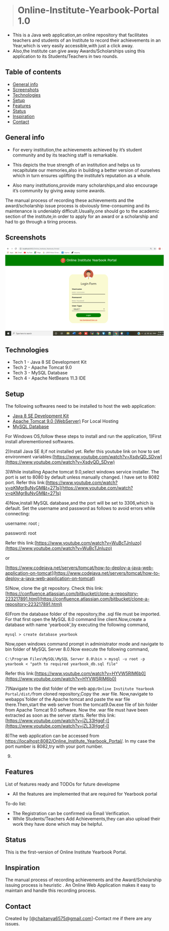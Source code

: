 > # Online-Institute-Yearbook-Portal 1.0
* This is a Java web application,an online repository that facilitates teachers and students of an Institute to record their achievements in an Year,which is very easily accessible,with just a click away.
* Also,the Institute can give away Awards/Scholarships using this application to its Students/Teachers in two rounds.

## Table of contents
* [General info](#general-info)
* [Screenshots](#screenshots)
* [Technologies](#technologies)
* [Setup](#setup)
* [Features](#features)
* [Status](#status)
* [Inspiration](#inspiration)
* [Contact](#contact)

## General info
-   For every institution,the achievements achieved by it’s student community and by its teaching staff is remarkable.
    
-   This depicts the true strength of an institution and helps us to recapitulate our memories,also in building a better version of ourselves which in turn ensures uplifting the institute’s reputation as a whole.
    
-   Also many institutions,provide many scholarships,and also encourage it’s community by giving away some awards.
    
The manual process of recording these achievements and the award/scholarship issue process is obviously time-consuming and its maintenance is undeniably difficult.Usually,one should go to the academic section of the institute,in order to apply for an award or a scholarship and had to go through a tiring process.

## Screenshots
![Hello](https://github.com/GChaitanya2001/Online-Institute-Yearbook-Portal-1.0/blob/master/Screenshots/Login%20Page.png)

## Technologies
* Tech 1 - Java 8 SE Development Kit
* Tech 2 - Apache Tomcat 9.0
* Tech 3 - MySQL Database
* Tech 4 - Apache NetBeans 11.3 IDE

## Setup
The following softwares need to be installed to host the web application:
* [Java 8 SE Development Kit](https://www.oracle.com/java/technologies/javase/javase-jdk8-downloads.html)
* [Apache Tomcat 9.0 (WebServer)](https://tomcat.apache.org/download-90.cgi) For Local Hosting
* [MySQL Database](https://dev.mysql.com/downloads/)

For Windows OS,follow these steps to install and run the application,
1)First install aforementioned softwares.

2)Install Java SE 8,if not installed yet.
   Refer this youtube link on how to set environment variables:[https://www.youtube.com/watch?v=XsdvQD_SDvw](https://www.youtube.com/watch?v=XsdvQD_SDvw)
   
3)While installing Apache tomcat 9.0,select windows service installer.
The port is set to 8080 by default unless manually changed.
I have set to 8082 port.
Refer this link:[https://www.youtube.com/watch?v=pKMgr8uNvGM&t=271s](https://www.youtube.com/watch?v=pKMgr8uNvGM&t=271s)

4)Now,install MySQL database,and the port will be set to 3306,which is default.
Set the username and password as follows to avoid errors while connecting:

username: root ;

password: root

Refer this link:[https://www.youtube.com/watch?v=WuBcTJnIuzo](https://www.youtube.com/watch?v=WuBcTJnIuzo)

or 

[https://www.codejava.net/servers/tomcat/how-to-deploy-a-java-web-application-on-tomcat](https://www.codejava.net/servers/tomcat/how-to-deploy-a-java-web-application-on-tomcat)

5)Now, clone the git repository.
Check this link:[https://confluence.atlassian.com/bitbucket/clone-a-repository-223217891.html](https://confluence.atlassian.com/bitbucket/clone-a-repository-223217891.html)

6)From the database folder of the repository,the .sql file must be imported.
For that first open the MySQL 8.0 command line client.Now,create a database with name 'yearbook',by executing the following command,

    mysql > create database yearbook
Now,open windows command prompt in administrator mode and navigate to bin folder of MySQL Server 8.0.Now execute the following command,

    C:\Program Files\MySQL\MySQL Server 8.0\bin > mysql -u root -p yearbook < "path to required yearbook_db.sql file"

   Refer this link:[https://www.youtube.com/watch?v=HYVW5RlM6b0](https://www.youtube.com/watch?v=HYVW5RlM6b0)

7)Navigate to the dist folder of the web app`/Online Institute Yearbook Portal/dist/`from cloned repository,Copy the .war file.
 Now,navigate to webapps`folder of the Apache tomcat and paste the war file there.Then,start the web server from the tomcat9.0w.exe file of  bin folder from Apache Tomcat 9.0 software.
 Now the .war file must have been extracted as soon as the server starts.
Refer this link:[https://www.youtube.com/watch?v=jZL33Hggf-I](https://www.youtube.com/watch?v=jZL33Hggf-I)

8)The web application can be accessed from [https://localhost:8082/Online_Institute_Yearbook_Portal/](http://localhost:8082/Online_Institute_Yearbook_Portal/). In my case the port number is 8082,try with your port number.

9)
 
## Features
List of features ready and TODOs for future developme
*  All the features are implemented that are required for Yearbook portal

To-do list:
* The Registration can be confirmed via Email Verification.
* While Students/Teachers Add Achievements,they can also upload their work they have done which may be helpful.
## Status
This is the first-version of Online Institute Yearbook Portal.

## Inspiration
The manual process of recording achievements and the Award/Scholarship issuing process is heuristic . An Online Web Application makes it easy to maintain and handle this recording process.

## Contact
Created by [@chaitanya6575@gmail.com]-Contact me if there are any issues.
